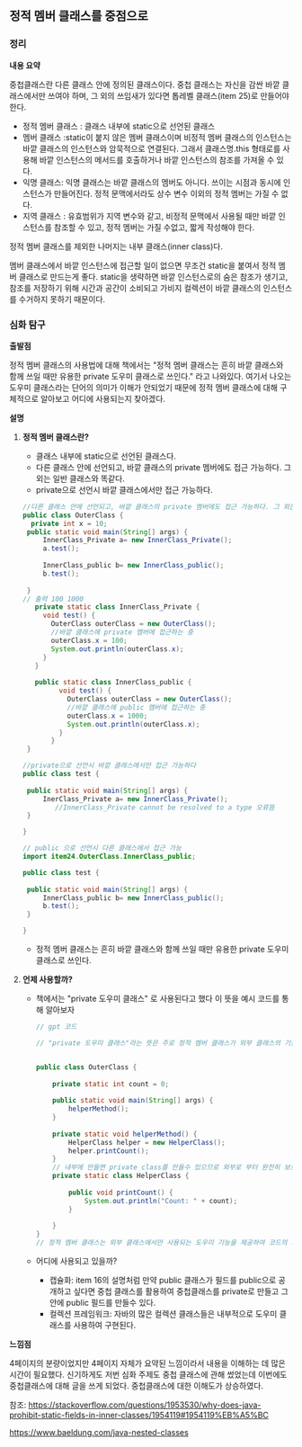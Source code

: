## 정적 멤버 클래스를 중점으로

### 정리

**내용 요약**

중첩클래스란 다른 클래스 안에 정의된 클래스이다. 중첩 클래스는 자신을 감싼 바깥 클래스에서만 쓰여야 하며, 그 외의 쓰임새가 있다면 톱레벨 클래스(item 25)로 만들어야 한다.

- 정적 멤버 클래스 : 클래스 내부에 static으로 선언된 클래스
- 멤버 클래스 :static이 붙지 않은 멤버 클래스이며 비정적 멤버 클래스의 인스턴스는 바깥 클래스의 인스턴스와 암묵적으로 연결된다. 그래서 클래스명.this 형태로를 사용해 바깥 인스턴스의 메서드를 호출하거나 바깥 인스턴스의 참조를 가져올 수 있다.
- 익명 클래스: 익명 클래스는 바깥 클래스의 멤버도 아니다. 쓰이는 시점과 동시에 인스턴스가 만들어진다. 정적 문맥에서라도 상수 변수 이외의 정적 멤버는 가질 수 없다.
- 지역 클래스 : 유효범위가 지역 변수와 같고, 비정적 문맥에서 사용될 때만 바깥 인스턴스를 참조할 수 있고, 정적 멤버는 가질 수없고, 짧게 작성해야 한다.

정적 멤버 클래스를 제외한 나머지는 내부 클래스(inner class)다. 

멤버 클래스에서 바깥 인스턴스에 접근할 일이 없으면 무조건 static을 붙여서 정적 멤버 클래스로 만드는게 좋다. static을 생략하면 바깥 인스턴스로의 숨은 참조가 생기고, 참조를 저장하기 위해 시간과 공간이 소비되고 가비지 컬렉션이 바깥 클래스의 인스턴스를 수거하지 못하기 때문이다.

### 심화 탐구

**출발점**

정적 멤버 클래스의 사용법에 대해 책에서는 "정적 멤버 클래스는 흔히 바깥 클래스와 함께 쓰일 때만 유용한 private 도우미 클래스로 쓰인다." 라고 나와있다. 여기서 나오는 도우미 클래스라는 단어의 의미가 이해가 안되었기 때문에 정적 멤버 클래스에 대해 구체적으로 알아보고 어디에 사용되는지 찾아겠다. 

**설명** 

1. **정적 멤버 클래스란?**

   - 클래스 내부에 static으로 선언된 클래스다.
   - 다른 클래스 안에 선언되고, 바깥 클래스의 private 멤버에도 접근 가능하다. 그 외는 일반 클래스와 똑같다.
   - private으로 선언시 바깥 클래스에서만 접근 가능하다.

   ```java
   //다른 클래스 안에 선언되고, 바깥 클래스의 private 멤버에도 접근 가능하다. 그 외는 일반 클래스와 똑같다.
   public class OuterClass {
   	 private int x = 10;
   	public static void main(String[] args) {
   		InnerClass_Private a= new InnerClass_Private();
   		a.test();
   		
   		InnerClass_public b= new InnerClass_public();
   		b.test();
   		
   	}
   // 출력 100 1000
   	  private static class InnerClass_Private {
   	    void test() {
   	      OuterClass outerClass = new OuterClass();
   	      //바깥 클래스에 private 멤버에 접근하는 중
   	      outerClass.x = 100;
   	      System.out.println(outerClass.x);
   	    }
   	  }
   	  
   	  public static class InnerClass_public {
   		    void test() {
   		      OuterClass outerClass = new OuterClass();
   		      //바깥 클래스에 public 멤버에 접근하는 중
   		      outerClass.x = 1000;
   		      System.out.println(outerClass.x);
   		    }
   		  }
   	}
   
   //private으로 선언시 바깥 클래스에서만 접근 가능하다
   public class test {
   	
   	public static void main(String[] args) {
   		InerClass_Private a= new InnerClass_Private();
           //InnerClass_Private cannot be resolved to a type 오류뜸 
   	}
   
   }
   
   // public 으로 선언시 다른 클래스에서 접근 가능 
   import item24.OuterClass.InnerClass_public;
   
   public class test {
   	
   	public static void main(String[] args) {	
   		InnerClass_public b= new InnerClass_public();
   		b.test();
   	}
   
   }
   
   
   ```

   - 정적 멤버 클래스는 흔히 바깥 클래스와 함께 쓰일 때만 유용한 private 도우미 클래스로 쓰인다.

2. **언제 사용할까?**

   - 책에서는 "private 도우미 클래스" 로 사용된다고 했다 이 뜻을 예시 코드를 통해 알아보자

     ```java
     // gpt 코드
     
     // "private 도우미 클래스"라는 뜻은 주로 정적 멤버 클래스가 외부 클래스의 기능을 보조하거나 구현 세부 사항을 감추는 데 사용된다는 뜻이다.
     
     
     public class OuterClass {
         
         private static int count = 0;
         
         public static void main(String[] args) {
             helperMethod();
         }
         
         private static void helperMethod() {
             HelperClass helper = new HelperClass();
             helper.printCount();
         }
         // 내부에 만들면 private class를 만들수 있으므로 외부로 부터 완전히 보호된다. 
         private static class HelperClass {
             
             public void printCount() {
                 System.out.println("Count: " + count);
             }
             
         }
     }
     // 정적 멤버 클래스는 외부 클래스에서만 사용되는 도우미 기능을 제공하여 코드의 모듈성을 높이고, 클래스 간의 결합도를 낮추는 데 도움이 된다.
     ```

   - 어디에 사용되고 있을까? 

     - 캡슐화: item 16의 설명처럼 만약 public 클래스가 필드를 public으로 공개하고 싶다면 중첩 클래스를 활용하여 중첩클래스를 private로 만들고 그안에 public 필드를 만들수 있다.  
     - 컬렉션 프레임워크: 자바의 많은 컬렉션 클래스들은 내부적으로 도우미 클래스를 사용하여  구현된다. 

     

**느낌점** 

4페이지의 분량이었지만 4페이지 자체가 요약된 느낌이라서 내용을 이해하는 데 많은 시간이 필요했다. 신기하게도 저번 심화 주제도 중첩 클래스에 관해 썼었는데 이번에도 중첩클래스에 대해 글을 쓰게 되었다. 중첩클래스에 대한 이해도가 상승하였다. 





참조: https://stackoverflow.com/questions/1953530/why-does-java-prohibit-static-fields-in-inner-classes/1954119#1954119%EB%A5%BC

https://www.baeldung.com/java-nested-classes